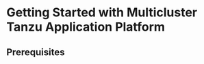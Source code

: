 # Getting Started with Multicluster Tanzu Application Platform 

## <a id='prerequisites'></a> Prerequisites

